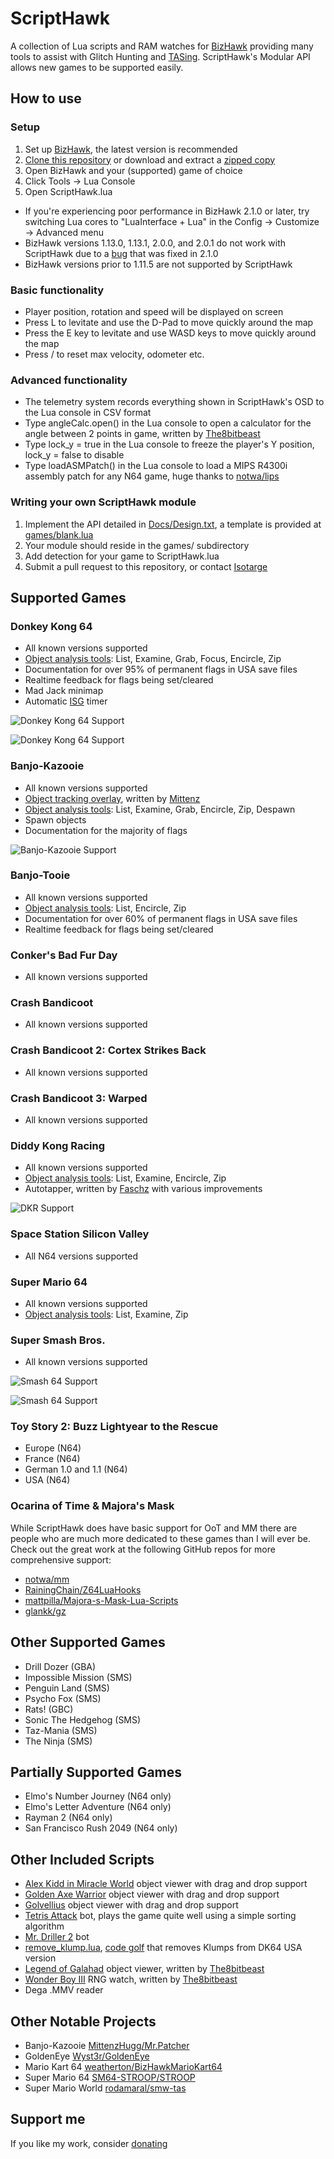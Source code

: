 # ScriptHawk
A collection of Lua scripts and RAM watches for [BizHawk](https://github.com/TASVideos/BizHawk) providing many tools to assist with Glitch Hunting and [TASing](http://tasvideos.org). ScriptHawk's Modular API allows new games to be supported easily.

## How to use
### Setup
1. Set up [BizHawk](https://github.com/TASVideos/BizHawk), the latest version is recommended
2. [Clone this repository](https://help.github.com/articles/cloning-a-repository/) or download and extract a [zipped copy](https://github.com/Isotarge/ScriptHawk/archive/master.zip)
3. Open BizHawk and your (supported) game of choice
4. Click Tools -> Lua Console
5. Open ScriptHawk.lua


- If you're experiencing poor performance in BizHawk 2.1.0 or later, try switching Lua cores to "LuaInterface + Lua" in the Config -> Customize -> Advanced menu
- BizHawk versions 1.13.0, 1.13.1, 2.0.0, and 2.0.1 do not work with ScriptHawk due to a [bug](https://github.com/TASVideos/BizHawk/issues/867) that was fixed in 2.1.0
- BizHawk versions prior to 1.11.5 are not supported by ScriptHawk

### Basic functionality
- Player position, rotation and speed will be displayed on screen
- Press L to levitate and use the D-Pad to move quickly around the map
- Press the E key to levitate and use WASD keys to move quickly around the map
- Press / to reset max velocity, odometer etc.

### Advanced functionality
- The telemetry system records everything shown in ScriptHawk's OSD to the Lua console in CSV format
- Type angleCalc.open() in the Lua console to open a calculator for the angle between 2 points in game, written by [The8bitbeast](https://twitter.com/the8bitbeast)
- Type lock_y = true in the Lua console to freeze the player's Y position, lock_y = false to disable
- Type loadASMPatch() in the Lua console to load a MIPS R4300i assembly patch for any N64 game, huge thanks to [notwa/lips](https://github.com/notwa/lips)

### Writing your own ScriptHawk module
1. Implement the API detailed in [Docs/Design.txt](Docs/Design.txt), a template is provided at [games/blank.lua](games/blank.lua)
2. Your module should reside in the games/ subdirectory
3. Add detection for your game to ScriptHawk.lua
4. Submit a pull request to this repository, or contact [Isotarge](https://twitter.com/Isotarge)

## Supported Games
### Donkey Kong 64
- All known versions supported
- [Object analysis tools](Docs/Object%20Analysis%20Tools.txt): List, Examine, Grab, Focus, Encircle, Zip
- Documentation for over 95% of permanent flags in USA save files
- Realtime feedback for flags being set/cleared
- Mad Jack minimap
- Automatic [ISG](http://dk64.wikia.com/wiki/Intro_Story_Glitch) timer

![Donkey Kong 64 Support](Images/Promo/dk64.png)

![Donkey Kong 64 Support](Images/Promo/dk64_ui.png)

### Banjo-Kazooie
- All known versions supported
- [Object tracking overlay](https://www.youtube.com/watch?v=m42wiHEdEbU), written by [Mittenz](https://twitter.com/mittenzhugg)
- [Object analysis tools](Docs/Object%20Analysis%20Tools.txt): List, Examine, Grab, Encircle, Zip, Despawn
- Spawn objects
- Documentation for the majority of flags

![Banjo-Kazooie Support](Images/Promo/bk_ui.png)

### Banjo-Tooie
- All known versions supported
- [Object analysis tools](Docs/Object%20Analysis%20Tools.txt): List, Encircle, Zip
- Documentation for over 60% of permanent flags in USA save files
- Realtime feedback for flags being set/cleared

### Conker's Bad Fur Day
- All known versions supported

### Crash Bandicoot
- All known versions supported

### Crash Bandicoot 2: Cortex Strikes Back
- All known versions supported

### Crash Bandicoot 3: Warped
- All known versions supported

### Diddy Kong Racing
- All known versions supported
- [Object analysis tools](Docs/Object%20Analysis%20Tools.txt): List, Examine, Encircle, Zip
- Autotapper, written by [Faschz](https://twitter.com/Faschz) with various improvements

![DKR Support](Images/Promo/dkr_ui.png)

### Space Station Silicon Valley
- All N64 versions supported

### Super Mario 64
- All known versions supported
- [Object analysis tools](Docs/Object%20Analysis%20Tools.txt): List, Examine, Zip

### Super Smash Bros.
- All known versions supported

![Smash 64 Support](Images/Promo/smash64.png)

![Smash 64 Support](Images/Promo/smash64_ui.png)

### Toy Story 2: Buzz Lightyear to the Rescue
- Europe (N64)
- France (N64)
- German 1.0 and 1.1 (N64)
- USA (N64)

### Ocarina of Time & Majora's Mask
While ScriptHawk does have basic support for OoT and MM there are people who are much more dedicated to these games than I will ever be. Check out the great work at the following GitHub repos for more comprehensive support:
- [notwa/mm](https://github.com/notwa/mm/tree/master/Lua)
- [RainingChain/Z64LuaHooks](https://github.com/RainingChain/Z64LuaHooks)
- [mattpilla/Majora-s-Mask-Lua-Scripts](https://github.com/mattpilla/Majora-s-Mask-Lua-Scripts)
- [glankk/gz](https://github.com/glankk/gz)

## Other Supported Games
- Drill Dozer (GBA)
- Impossible Mission (SMS)
- Penguin Land (SMS)
- Psycho Fox (SMS)
- Rats! (GBC)
- Sonic The Hedgehog (SMS)
- Taz-Mania (SMS)
- The Ninja (SMS)

## Partially Supported Games
- Elmo's Number Journey (N64 only)
- Elmo's Letter Adventure (N64 only)
- Rayman 2 (N64 only)
- San Francisco Rush 2049 (N64 only)

## Other Included Scripts
- [Alex Kidd in Miracle World](Beta/Miracle%20World.lua) object viewer with drag and drop support
- [Golden Axe Warrior](Beta/Golden%20Axe%20Warrior.lua) object viewer with drag and drop support
- [Golvellius](Beta/Golvellius.lua) object viewer with drag and drop support
- [Tetris Attack](Tetris%20Attack%20Bot.lua) bot, plays the game quite well using a simple sorting algorithm
- [Mr. Driller 2](Beta/Drillbot.lua) bot
- [remove_klump.lua](Beta/remove_klump.lua), [code golf](https://en.wikipedia.org/wiki/Code_golf) that removes Klumps from DK64 USA version
- [Legend of Galahad](Beta/Galahad.lua) object viewer, written by [The8bitbeast](https://twitter.com/the8bitbeast)
- [Wonder Boy III](Beta/Wonder%20Boy%20III%20RNG%20Watch.lua) RNG watch, written by [The8bitbeast](https://twitter.com/the8bitbeast)
- Dega .MMV reader

## Other Notable Projects
- Banjo-Kazooie [MittenzHugg/Mr.Patcher](https://github.com/MittenzHugg/Mr.Patcher)
- GoldenEye [Wyst3r/GoldenEye](https://bitbucket.org/Wyst3r/bizhawklua)
- Mario Kart 64 [weatherton/BizHawkMarioKart64](https://github.com/weatherton/BizHawkMarioKart64)
- Super Mario 64 [SM64-STROOP/STROOP](https://github.com/SM64-STROOP/STROOP)
- Super Mario World [rodamaral/smw-tas](https://github.com/rodamaral/smw-tas)

## Support me
If you like my work, consider [donating](https://streamtip.com/t/isotarge)
